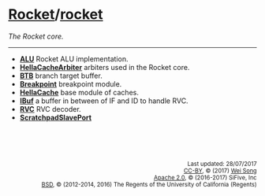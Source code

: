 [Rocket](Readme.md)/[rocket](https://github.com/freechipsproject/rocket-chip/tree/master/src/main/scala/rocket)
========================
*The Rocket core.*

*****************

+ **[ALU](rocket/ALU.md)** Rocket ALU implementation.
+ **[HellaCacheArbiter](rocket/HellaCacheArbiter.md)** arbiters used in the Rocket core.
+ **[BTB](rocket/BTB.md)** branch target buffer.
+ **[Breakpoint](rocket/Breakpoint.md)** breakpoint module.
+ **[HellaCache](rocket/HellaCache.md)** base module of caches.
+ **[IBuf](rocket/IBuf.md)** a buffer in between of IF and ID to handle RVC.
+ **[RVC](rocket/RVC.md)** RVC decoder.
+ **[ScratchpadSlavePort](rocket/ScratchpadSlavePort.md)**

<br><br><br><p align="right">
<sub>
Last updated: 28/07/2017<br>
[CC-BY](https://creativecommons.org/licenses/by/3.0/), &copy; (2017) [Wei Song](mailto:wsong83@gmail.com)<br>
[Apache 2.0](https://github.com/freechipsproject/rocket-chip/blob/master/LICENSE.SiFive), &copy; (2016-2017) SiFive, Inc<br>
[BSD](https://github.com/freechipsproject/rocket-chip/blob/master/LICENSE.Berkeley), &copy; (2012-2014, 2016) The Regents of the University of California (Regents)
</sub>
</p>

